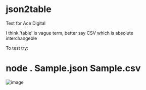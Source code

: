 # json2table
Test for Ace Digital

I think 'table' is vague term, better say CSV which is absolute interchangeble  

To test try:
# node . Sample.json Sample.csv

![image](https://user-images.githubusercontent.com/3397420/205211245-a6b760e0-c1e7-48c2-a5c9-7cd108ced740.png)

